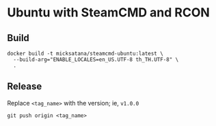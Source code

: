 # Ubuntu with SteamCMD and RCON

## Build

```
docker build -t micksatana/steamcmd-ubuntu:latest \
  --build-arg="ENABLE_LOCALES=en_US.UTF-8 th_TH.UTF-8" \
  .
```

## Release

Replace `<tag_name>` with the version; ie, `v1.0.0`

```
git push origin <tag_name>
```
